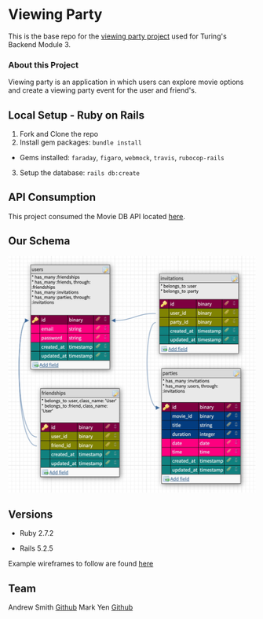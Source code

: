 # Viewing Party

This is the base repo for the [viewing party project](https://backend.turing.io/module3/projects/viewing_party) used for Turing's Backend Module 3.

### About this Project

Viewing party is an application in which users can explore movie options and create a viewing party event for the user and friend's.

## Local Setup - Ruby on Rails

1. Fork and Clone the repo
2. Install gem packages: `bundle install`
  * Gems installed: `faraday`, `figaro`, `webmock`, `travis`, `rubocop-rails`
3. Setup the database: `rails db:create`

## API Consumption

This project consumed the Movie DB API located [here](https://developers.themoviedb.org/3/getting-started/introduction).

## Our Schema

![Viewing Party Schema](/app/assets/images/schema.jpg "Viewing Party Schema")

## Versions

- Ruby 2.7.2

- Rails 5.2.5

Example wireframes to follow are found [here](https://backend.turing.io/module3/projects/viewing_party/wireframes)

## Team

Andrew Smith [Github](https://github.com/IcelandicGambit)
Mark Yen [Github](https://github.com/markcyen)
